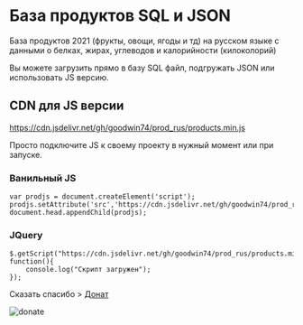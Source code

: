 # База продуктов SQL и JSON
База продуктов 2021 (фрукты, овощи, ягоды и тд) на русском языке с данными о белках, жирах, углеводов и калорийности (килоколорий)

Вы можете загрузить прямо в базу SQL файл, подгружать JSON или использовать JS версию.
## CDN для JS версии
https://cdn.jsdelivr.net/gh/goodwin74/prod_rus/products.min.js

Просто подключите JS к своему проекту в нужный момент или при запуске.
### Ванильный JS
```
var prodjs = document.createElement('script');
prodjs.setAttribute('src','https://cdn.jsdelivr.net/gh/goodwin74/prod_rus/products.min.js');
document.head.appendChild(prodjs);
```
### JQuery
```
$.getScript("https://cdn.jsdelivr.net/gh/goodwin74/prod_rus/products.min.js", function(){
    console.log("Скрипт загружен");
});
```

Сказать спасибо > <a href="https://yoomoney.ru/to/41001412274855">Донат</a>

![donate](https://user-images.githubusercontent.com/15101984/143142406-baacd3e3-e4f9-4a2a-b6bc-466b49181307.gif)
